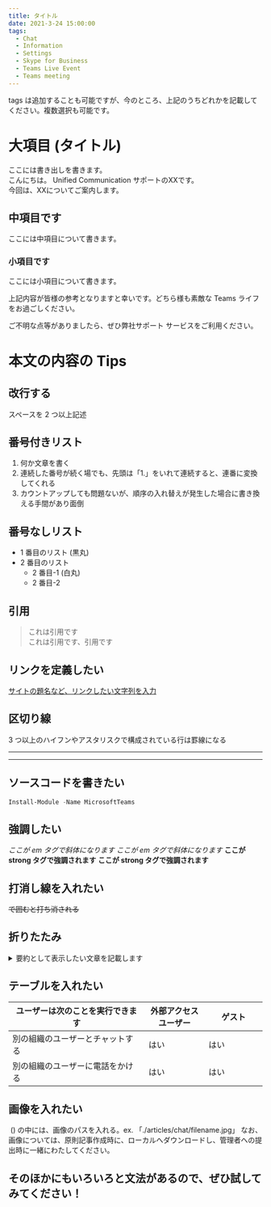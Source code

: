 ```yaml
---
title: タイトル
date: 2021-3-24 15:00:00
tags:
  - Chat
  - Information
  - Settings
  - Skype for Business
  - Teams Live Event
  - Teams meeting
---
```


tags は追加することも可能ですが、今のところ、上記のうちどれかを記載してください。複数選択も可能です。


# 大項目 (タイトル)

ここには書き出しを書きます。  
こんにちは。 Unified Communication サポートのXXです。  
今回は、XXについてご案内します。  

## 中項目です

ここには中項目について書きます。

### 小項目です

ここには小項目について書きます。


上記内容が皆様の参考となりますと幸いです。どちら様も素敵な Teams ライフをお過ごしください。

ご不明な点等がありましたら、ぜひ弊社サポート サービスをご利用ください。



# 本文の内容の Tips  
  

## 改行する   
スペースを 2 つ以上記述    
  
  
## 番号付きリスト  
1. 何か文章を書く
1. 連続した番号が続く場でも、先頭は「1.」をいれて連続すると、連番に変換してくれる
1. カウントアップしても問題ないが、順序の入れ替えが発生した場合に書き換える手間があり面倒


## 番号なしリスト
- 1 番目のリスト (黒丸)
- 2 番目のリスト
  - 2 番目-1 (白丸)
  - 2 番目-2


## 引用
> これは引用です  
> これは引用です、引用です


## リンクを定義したい  
[サイトの題名など、リンクしたい文字列を入力](https://XXXX.com)


## 区切り線  
3 つ以上のハイフンやアスタリスクで構成されている行は罫線になる

---------------------
**********


## ソースコードを書きたい  
```powershell
Install-Module -Name MicrosoftTeams
```


## 強調したい  
*ここが em タグで斜体になります*
_ここが em タグで斜体になります_
__ここが strong タグで強調されます__
**ここが strong タグで強調されます**


## 打消し線を入れたい
~~で囲むと打ち消される~~


## 折りたたみ
<details><summary>要約として表示したい文章を記載します</summary>ここに記載された内容は、要約の下に折りたたまれます</details>


## テーブルを入れたい
| ユーザーは次のことを実行できます　　　　　　| 外部アクセス ユーザー               | ゲスト　　　　|
| -------------------------------------- | ---------------------------------- | ------------------- |
| 別の組織のユーザーとチャットする          | はい                               | はい　　　　|
| 別の組織のユーザーに電話をかける       　 | はい                               | はい　　　　|


## 画像を入れたい
![]()
() の中には、画像のパスを入れる。ex. 「./articles/chat/filename.jpg」
なお、画像については、原則記事作成時に、ローカルへダウンロードし、管理者への提出時に一緒にわたしてください。

## そのほかにもいろいろと文法があるので、ぜひ試してみてください！